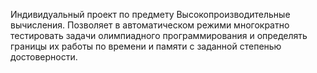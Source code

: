 Индивидуальный проект по предмету Высокопроизводительные вычисления.
Позволяет в автоматическом режими многократно тестировать задачи олимпиадного программирования и определять границы их работы по времени и памяти с заданной степенью достоверности.